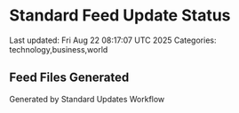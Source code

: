 # Standard Feed Update Status
Last updated: Fri Aug 22 08:17:07 UTC 2025
Categories: technology,business,world

## Feed Files Generated

Generated by Standard Updates Workflow
